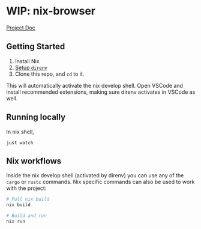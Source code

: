# WIP: nix-browser

[Project Doc](https://docs.google.com/document/d/1tcpufxKFdaqmyKL0qpK174zexY14LV69C44459h8VmQ/edit#heading=h.5x0d5h95i329)

## Getting Started

1. Install Nix
1. [Setup `direnv`](https://haskell.flake.page/direnv)
1. Clone this repo, and `cd` to it. 

This will automatically activate the nix develop shell. Open VSCode and install recommended extensions, making sure direnv activates in VSCode as well.

## Running locally

In nix shell,

```
just watch
```

## Nix workflows

Inside the nix develop shell (activated by direnv) you can use any of the `cargo` or `rustc` commands. Nix specific commands can also be used to work with the project:

```sh
# Full nix build
nix build

# Build and run
nix run
```
